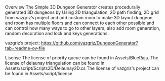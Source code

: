 Overview 
The Simple 3D Dungeon Generator creates procedurally generated 3D dungeons by 
Using 2D triangulation, 2D path finding, 2D grid  from vazgriz’s project and add 
custom room to make 3D layout dungeon and room has multiple floors and can 
connect to each other possible and can control how many ways to go to other layers, 
also add room generation, random decoration and lock and keys generations.

vazgriz’s project: https://github.com/vazgriz/DungeonGenerator?tab=readme-ov-file

Lisense
The license of priority queue can be found in Assets/BlueRaja. 
The license of delaunay triangulation can be found in Assets/script/Scripts2D/Delaunay2D.cs
The license of vazgriz’s project can be found in Assets/script/license
